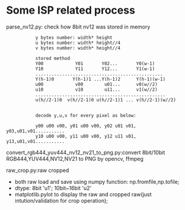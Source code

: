 # Some ISP related process

parse_nv12.py: check how 8bit nv12 was stored in memory


               y bytes number: width* height
               u bytes number: width* height//4
               v bytes number: width* height//4
               
               stored method
               Y00            Y01       Y02...       Y0(w-1)
               Y10            Y11       Y12...       Y1(w-1)
               ................................................
               Y(h-1)0       Y(h-1)1 ...Y(h-1)2      Y(h-1)(w-1)
               u00            v00        u01...      v0(w//2)
               u10            v10        u11...      v1(w//2)
               .................................................
               u(h//2-1)0  v(h//2-1)0 u(h//2-1)1 ... v(h//2-1)(w//2) 
               
               
               decode y,u,v for every pixel as below:
      
               y00 u00 v00, y01 u00 v00, y02 u01 v01, y03,u01,v01...........
               y10 u00 v00, y11 u00 v00, y12 u11 v01, y13,u01,v01...........
               
               
               

convert_rgb444_yuv444_nv12_nv21_to_png.py:convert 8bit/10bit RGB444,YUV444,NV12,NV21 to PNG by opencv, ffmpeg

raw_crop.py:raw cropped
- both raw load and save using numpy function: np.fromfile,np.tofile;
- dtype: 8bit 'u1'; 10bit~16bit 'u2'
- matplotlib.pylot to display the raw and cropped raw(just intution/validation for crop operation); 
